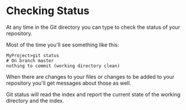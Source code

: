 # Checking Status

At any time in the Git directory you can type  to check the status of your repository.

Most of the time you'll see something like this:

```text
MyProject>git status
# On branch master
nothing to commit (working directory clean)
```

When there are changes to your files or changes to be added to your repository you'll get messages about those as well.

Git status will read the index and report the current state of the working directory and the index.

